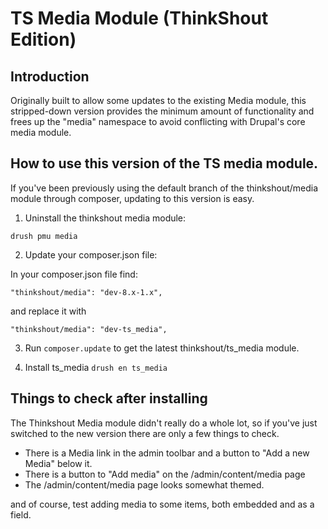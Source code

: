 # TS Media Module (ThinkShout Edition)

## Introduction

Originally built to allow some updates to the existing Media module, this stripped-down version
provides the minimum amount of functionality and frees up the "media" namespace
to avoid conflicting with Drupal's core media module.

## How to use this version of the TS media module.

If you've been previously using the default branch of the thinkshout/media module
through composer, updating to this version is easy.

1. Uninstall the thinkshout media module:

`drush pmu media`

2. Update your composer.json file:

In your composer.json file find:

```
"thinkshout/media": "dev-8.x-1.x",
```

and replace it with

```
"thinkshout/media": "dev-ts_media",
```

3. Run `composer.update` to get the latest thinkshout/ts_media module.

4. Install ts_media `drush en ts_media`

## Things to check after installing

The Thinkshout Media module didn't really do a whole lot, so if you've just
switched to the new version there are only a few things to check.

- There is a Media link in the admin toolbar and a button to "Add a new Media" below it.
- There is a button to "Add media" on the /admin/content/media page
- The /admin/content/media page looks somewhat themed.

and of course, test adding media to some items, both embedded and as a field.
